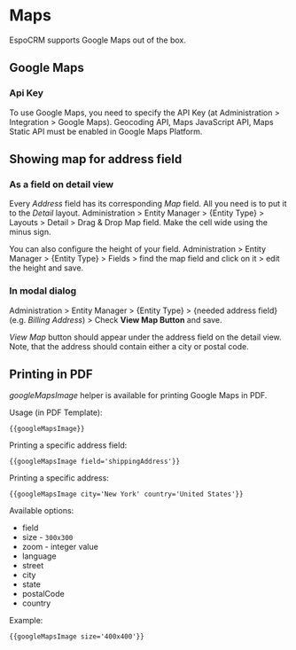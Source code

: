 # Maps

EspoCRM supports Google Maps out of the box.

## Google Maps

### Api Key

To use Google Maps, you need to specify the API Key (at Administration > Integration > Google Maps). Geocoding API, Maps JavaScript API, Maps Static API must be enabled in Google Maps Platform.

## Showing map for address field

### As a field on detail view

Every *Address* field has its corresponding *Map* field. All you need is to put it to the *Detail* layout. Administration > Entity Manager > {Entity Type} > Layouts > Detail > Drag & Drop Map field. Make the cell wide using the minus sign. 

You can also configure the height of your field. Administration > Entity Manager > {Entity Type} > Fields > find the map field and click on it > edit the height and save.

### In modal dialog

Administration > Entity Manager > {Entity Type} >  {needed address field} (e.g. *Billing Address*) > Check **View Map Button** and save.

*View Map* button should appear under the address field on the detail view. Note, that the address should contain either a city or postal code.

## Printing in PDF

*googleMapsImage* helper is available for printing Google Maps in PDF.

Usage (in PDF Template):

```
{{googleMapsImage}}
```

Printing a specific address field:

```
{{googleMapsImage field='shippingAddress'}}
```

Printing a specific address:

```
{{googleMapsImage city='New York' country='United States'}}
```

Available options:

* field
* size - `300x300`
* zoom - integer value
* language
* street
* city
* state
* postalCode
* country

Example:

```
{{googleMapsImage size='400x400'}}
```
